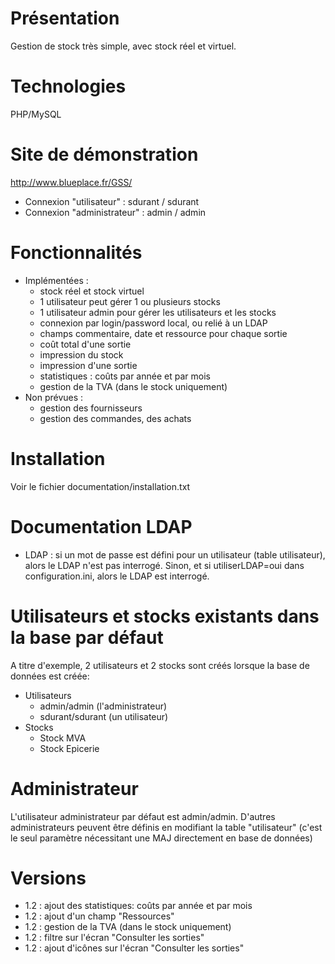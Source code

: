# Présentation
Gestion de stock très simple, avec stock réel et virtuel.

# Technologies
PHP/MySQL

# Site de démonstration
http://www.blueplace.fr/GSS/
* Connexion "utilisateur" : sdurant / sdurant
* Connexion "administrateur" : admin / admin

# Fonctionnalités
* Implémentées :
  * stock réel et stock virtuel
  * 1 utilisateur peut gérer 1 ou plusieurs stocks
  * 1 utilisateur admin pour gérer les utilisateurs et les stocks
  * connexion par login/password local, ou relié à un LDAP
  * champs commentaire, date et ressource pour chaque sortie
  * coût total d'une sortie
  * impression du stock
  * impression d'une sortie
  * statistiques : coûts par année et par mois
  * gestion de la TVA (dans le stock uniquement)
* Non prévues :
  * gestion des fournisseurs
  * gestion des commandes, des achats

# Installation
Voir le fichier documentation/installation.txt

# Documentation LDAP
* LDAP : si un mot de passe est défini pour un utilisateur (table utilisateur), alors le LDAP n'est pas interrogé. Sinon, et si utiliserLDAP=oui dans configuration.ini, alors le LDAP est interrogé.

# Utilisateurs et stocks existants dans la base par défaut
A titre d'exemple, 2 utilisateurs et 2 stocks sont créés lorsque la base de données est créée:
* Utilisateurs
  * admin/admin (l'administrateur)
  * sdurant/sdurant (un utilisateur)
* Stocks
  * Stock MVA
  * Stock Epicerie

# Administrateur
L'utilisateur administrateur par défaut est admin/admin.
D'autres administrateurs peuvent être définis en modifiant la table "utilisateur" (c'est le seul paramètre nécessitant une MAJ directement en base de données)

# Versions
* 1.2 : ajout des statistiques: coûts par année et par mois
* 1.2 : ajout d'un champ "Ressources"
* 1.2 : gestion de la TVA (dans le stock uniquement)
* 1.2 : filtre sur l'écran "Consulter les sorties"
* 1.2 : ajout d'icônes sur l'écran "Consulter les sorties"